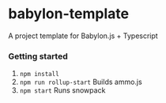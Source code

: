 # babylon-template
A project template for Babylon.js + Typescript

### Getting started
1. `npm install`
2. `npm run rollup-start` Builds ammo.js
3. `npm start` Runs snowpack
